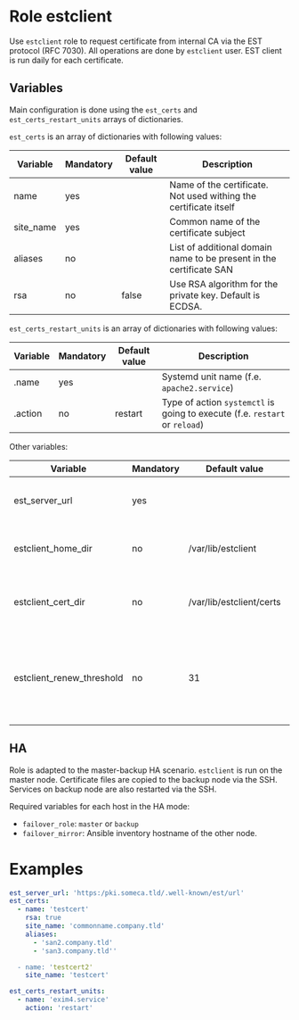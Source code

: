 # Role estclient

Use `estclient` role to request certificate from internal CA via the EST protocol
(RFC 7030). All operations are done by `estclient` user. EST client is run daily for each
certificate.

## Variables

Main configuration is done using the `est_certs` and `est_certs_restart_units` arrays
of dictionaries.

`est_certs` is an array of dictionaries with following values:

| Variable                  | Mandatory | Default value | Description |
| ------------------------- | --------- | ------------- | ----------- |
| name                      | yes       |               | Name of the certificate. Not used withing the certificate itself |
| site_name                 | yes       |               | Common name of the certificate subject |
| aliases                   | no        |               | List of additional domain name to be present in the certificate SAN |
| rsa                       | no        | false         | Use RSA algorithm for the private key. Default is ECDSA. |


`est_certs_restart_units` is an array of dictionaries with following values:

| Variable | Mandatory | Default value | Description |
| -------- | --------- | ------------- | ----------- |
| .name    | yes       |               | Systemd unit name (f.e. `apache2.service`) |
| .action  | no        | restart       | Type of action `systemctl` is going to execute (f.e. `restart` or `reload`) |

Other variables:

| Variable                  | Mandatory | Default value            | Description |
| ------------------------- | --------- | ------------------------ | ----------- |
| est_server_url            | yes       |                          | Full HTTPS URL of EST server endpoint |
| estclient_home_dir        | no        | /var/lib/estclient       | Home directory of estclient user |
| estclient_cert_dir        | no        | /var/lib/estclient/certs | Directory containing all certificate directories |
| estclient_renew_threshold | no        | 31                       | Days remaining until expiry since when to atte mpt the certificate renewal |


## HA

Role is adapted to the master-backup HA scenario. `estclient` is run on the master node.
Certificate files are copied to the backup node via the SSH. Services on backup node
are also restarted via the SSH.

Required variables for each host in the HA mode:

- `failover_role`: `master` or `backup`
- `failover_mirror`: Ansible inventory hostname of the other node.


# Examples

```yaml
est_server_url: 'https:/pki.someca.tld/.well-known/est/url'
est_certs:
  - name: 'testcert'
    rsa: true
    site_name: 'commonname.company.tld'
    aliases:
      - 'san2.company.tld'
      - 'san3.company.tld''

  - name: 'testcert2'
    site_name: 'testcert'

est_certs_restart_units:
  - name: 'exim4.service'
    action: 'restart'
```
